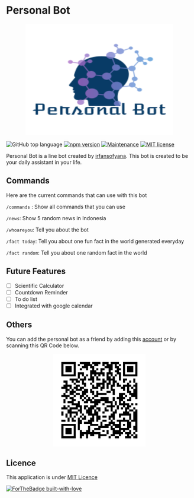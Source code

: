 # Personal Bot
<p align="center">
  <img width="400" height="300" src=resources/personal-bot-logo.png>
</p>

![GitHub top language](https://img.shields.io/github/languages/top/irfansofyana/personal-bot)
[![npm version](https://badge.fury.io/js/%40line%2Fbot-sdk.svg)](https://badge.fury.io/js/%40line%2Fbot-sdk)
[![Maintenance](https://img.shields.io/badge/Maintained%3F-yes-green.svg)](https://GitHub.com/Naereen/StrapDown.js/graphs/commit-activity)
[![MIT license](https://img.shields.io/badge/License-MIT-blue.svg)](https://lbesson.mit-license.org/)




Personal Bot is a line bot created by [irfansofyana](https://irfansofyana.com). This bot is created to be your daily assistant in your life.


##  Commands
Here are the current commands that can use with this bot

`/commands` : Show all commands that you can use

`/news`: Show 5 random news in Indonesia

`/whoareyou`: Tell you about the bot

`/fact today`: Tell you about one fun fact in the world generated everyday

`/fact random`: Tell you about one random fact in the world

## Future Features
- [ ] Scientific Calculator
- [ ] Countdown Reminder
- [ ] To do list
- [ ] Integrated with google calendar

## Others

You can add the personal bot as a friend by adding this [account](https://lin.ee/zSFcl7j) or by scanning this QR Code below.


<p align="center">
  <img height=250px width=250px src=resources/qr-code.png>
</p>

## Licence

This application is under [MIT Licence](LICENSE)

[![ForTheBadge built-with-love](http://ForTheBadge.com/images/badges/built-with-love.svg)](https://GitHub.com/Naereen/)